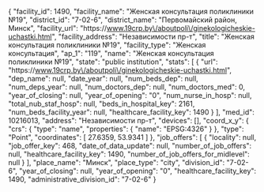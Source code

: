 {
    "facility_id": 1490,
    "facility_name": "Женская консультация поликлиники №19",
    "district_id": "7-02-6",
    "district_name": "Первомайский район, Минск",
    "facility_url": "https:\/\/www.19crp.by\/aboutpoli\/ginekologicheskie-uchastki.html",
    "facility_address": "Независимости пр-т",
    "title": "Женская консультация поликлиники №19",
    "facility_type": "Женская консультация",
    "ap_1": "119",
    "name": "Женская консультация поликлиники №19",
    "state": "public institution",
    "stats": [
        {
            "url": "https:\/\/www.19crp.by\/aboutpoli\/ginekologicheskie-uchastki.html",
            "dep_name": null,
            "date_year": null,
            "num_beds_dep": null,
            "num_deps_year": null,
            "num_doctors_dep": null,
            "num_doctors_med": 0,
            "year_of_closing": null,
            "year_of_opening": "0",
            "num_nurse_in_hosp": null,
            "total_nub_staf_hosp": null,
            "beds_in_hospital_key": 2161,
            "num_beds_facility_year": null,
            "healthcare_facility_key": 1490
        }
    ],
    "med_id": 10216013,
    "address": "Независимости пр-т",
    "devices": [],
    "coord_x_y": {
        "crs": {
            "type": "name",
            "properties": {
                "name": "EPSG:4326"
            }
        },
        "type": "Point",
        "coordinates": [
            27.6359,
            53.9341
        ]
    },
    "job_offers": [
        {
            "locality": null,
            "job_offer_key": 468,
            "date_of_data_update": null,
            "number_of_job_offers": null,
            "healthcare_facility_key": 1490,
            "number_of_job_offers_for_midlevel": null
        }
    ],
    "place_name": "Минск",
    "place_type": "city",
    "division_id": "7-02-6",
    "year_of_closing": null,
    "year_of_opening": "0",
    "healthcare_facility_key": 1490,
    "administrative_division_id": "7-02-6"
}